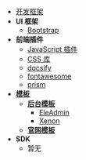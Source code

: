 * [开发框架](project/framework/README.md)
* **UI 框架**
  * [Bootstrap](project/framework/bootstrap.md)
* **前端插件**
  * [JavaScript 插件](project/framework/javascript-plugins.md)
  * [CSS 库](project/framework/css-library.md)
  * [docsify](project/framework/docsify.md)
  * [fontawesome](project/framework/fontawesome.md)
  * [prism](project/framework/prism.md)
* **[模板](project/framework/template/README.md)**
  * **[后台模板 <i class="ri-rocket-line"></i>](project/framework/template/background-management-system/README.md)**
    * [EleAdmin](project/framework/template/background-management-system/eleadmin.md "EleAdmin")
    * [Xenon](project/framework/template/background-management-system/xenon.md "Xenon")
  * **[官网模板 <i class="ri-rocket-line"></i>](project/framework/template/official-website/README.md)**
* **SDK**
  * 暂无
